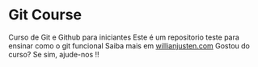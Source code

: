 # Git Course
Curso de Git e Github para iniciantes
Este é um repositorio teste para ensinar como o git funcional
Saiba mais em [willianjusten.com](http://willinjusten.com.br)
Gostou do curso?
Se sim, ajude-nos !!
